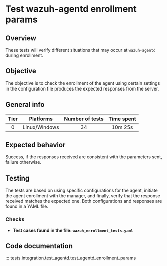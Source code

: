 # Test wazuh-agentd enrollment params

## Overview

These tests will verify different situations that may occur at `wazuh-agentd` during enrollment.

## Objective

The objective is to check the enrollment of the agent using certain settings
in the configuration file produces the expected responses from the server.

## General info

|Tier | Platforms | Number of tests | Time spent |
|:--:|:--:|:--:|:--:|
| 0 | Linux/Windows | 34 | 10m 25s |

## Expected behavior

Success, if the responses received are consistent with the parameters sent, failure otherwise.

## Testing

The tests are based on using specific configurations for the agent, initiate the agent enrollment
with the manager, and finally, verify that the response received matches the expected one.
Both configurations and responses are found in a YAML file.

### Checks

- **Test cases found in the file: `wazuh_enrollment_tests.yaml`**


## Code documentation

::: tests.integration.test_agentd.test_agentd_enrollment_params